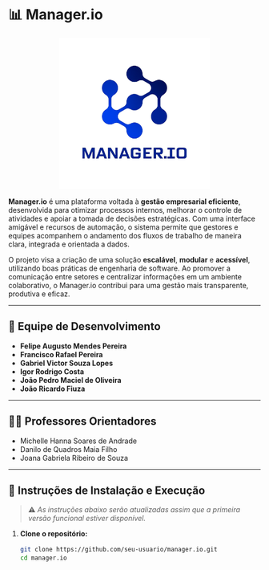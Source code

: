 # 📊 Manager.io

<p align="center">
  <img src="docs/images/Logo%20Meneger.png" alt="Logo Manerger.io" width="300">
</p>

**Manager.io** é uma plataforma voltada à **gestão empresarial eficiente**, desenvolvida para otimizar processos internos, melhorar o controle de atividades e apoiar a tomada de decisões estratégicas. Com uma interface amigável e recursos de automação, o sistema permite que gestores e equipes acompanhem o andamento dos fluxos de trabalho de maneira clara, integrada e orientada a dados.

O projeto visa a criação de uma solução **escalável**, **modular** e **acessível**, utilizando boas práticas de engenharia de software. Ao promover a comunicação entre setores e centralizar informações em um ambiente colaborativo, o Manager.io contribui para uma gestão mais transparente, produtiva e eficaz.

---

## 👥 Equipe de Desenvolvimento

- **Felipe Augusto Mendes Pereira**  
- **Francisco Rafael Pereira**  
- **Gabriel Victor Souza Lopes**  
- **Igor Rodrigo Costa**  
- **João Pedro Maciel de Oliveira**  
- **João Ricardo Fiuza**

---

## 👩‍🏫 Professores Orientadores

- Michelle Hanna Soares de Andrade  
- Danilo de Quadros Maia Filho  
- Joana Gabriela Ribeiro de Souza  

---

## 🚀 Instruções de Instalação e Execução

> ⚠️ *As instruções abaixo serão atualizadas assim que a primeira versão funcional estiver disponível.*

1. **Clone o repositório:**
   ```bash
   git clone https://github.com/seu-usuario/manager.io.git
   cd manager.io

